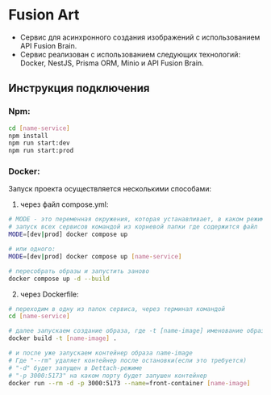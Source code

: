 # Fusion Art

- Сервис для асинхронного создания изображений с использованием API Fusion Brain.
- Сервис реализован с использованием следующих технологий: Docker, NestJS, Prisma ORM, Minio и API Fusion Brain.

## Инструкция подключения

### Npm:

```bash
cd [name-service]
npm install
npm run start:dev
npm run start:prod
```

### Docker:

Запуск проекта осуществляется несколькими способами:

1. через файл compose.yml:

```bash
# MODE - это переменная окружения, которая устанавливает, в каком режиме будет запушены сервисы.
# запуск всех сервисов командой из корневой папки где содержится файл
MODE=[dev|prod] docker compose up

# или одного:
MODE=[dev|prod] docker compose up [name-service]

# пересобрать образы и запустить заново
docker compose up -d --build
```

2. через Dockerfile:

```bash
# переходим в одну из папок сервиса, через терминал командой
cd [name-service]

# далее запускаем создание образа, где -t [name-image] именование образа
docker build -t [name-image] .

# и после уже запускаем контейнер образа name-image
# Где "--rm" удаляет контейнер после остановки(если это требуется)
# "-d" будет запущен в Dettach-режиме
# "-p 3000:5173" на каком порту будет запушен контейнер
docker run --rm -d -p 3000:5173 --name=front-container [name-image]
```
